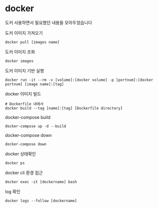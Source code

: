 # docker

도커 사용하면서 필요했던 내용들 모아두었습니다

도커 이미지 가져오기

    docker pull [images name]

도커 이미지 조화

    docker images

도커 이미지 기반 실행

    docker run -it --rm -v [volume]:[docker volume] -p [portnum]:[docker portnum] [image name]:[tag]

docker 이미지 빌드

    # Dockerfile 내에서
    docker build --tag [name]:[tag] [Dockerfile directory]

docker-compose build

    docker-compose up -d --build
    
docker-compose down

    docker-compose down

docker 상태확인

    docker ps

docker cli 환경 접근

    docker exec -it [dockername] bash
    
log 확인

    docker logs --follow [dockername]
